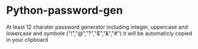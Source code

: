 # Python-password-gen

At least 12 charater password generator including integer, uppercase and lowercase and symbole ("!","@","?","$","&","#") it will be automaticly copied in your clipboard










